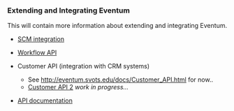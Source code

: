 ### Extending and Integrating Eventum

This will contain more information about extending and integrating Eventum.

-   [SCM integration](SCM-integration.md)
-   [Workflow API](Workflow-API.md)
-   Customer API (integration with CRM systems)
    -   See <http://eventum.svots.edu/docs/Customer_API.html> for now..
    -   [Customer API 2](../System-Advanced/Customer-API.md) *work in progress...*

-   [API documentation](http://eventum.mysql.org/phpdoc/)
